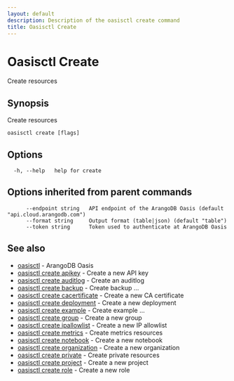 ```yaml
---
layout: default
description: Description of the oasisctl create command
title: Oasisctl Create
---
```

# Oasisctl Create

Create resources

## Synopsis

Create resources

```
oasisctl create [flags]
```

## Options

```
  -h, --help   help for create
```

## Options inherited from parent commands

```
      --endpoint string   API endpoint of the ArangoDB Oasis (default "api.cloud.arangodb.com")
      --format string     Output format (table|json) (default "table")
      --token string      Token used to authenticate at ArangoDB Oasis
```

## See also

* [oasisctl](oasisctl-options.html)	 - ArangoDB Oasis
* [oasisctl create apikey](oasisctl-create-apikey.html)	 - Create a new API key
* [oasisctl create auditlog](oasisctl-create-auditlog.html)	 - Create an auditlog
* [oasisctl create backup](oasisctl-create-backup.html)	 - Create backup ...
* [oasisctl create cacertificate](oasisctl-create-cacertificate.html)	 - Create a new CA certificate
* [oasisctl create deployment](oasisctl-create-deployment.html)	 - Create a new deployment
* [oasisctl create example](oasisctl-create-example.html)	 - Create example ...
* [oasisctl create group](oasisctl-create-group.html)	 - Create a new group
* [oasisctl create ipallowlist](oasisctl-create-ipallowlist.html)	 - Create a new IP allowlist
* [oasisctl create metrics](oasisctl-create-metrics.html)	 - Create metrics resources
* [oasisctl create notebook](oasisctl-create-notebook.html)	 - Create a new notebook
* [oasisctl create organization](oasisctl-create-organization.html)	 - Create a new organization
* [oasisctl create private](oasisctl-create-private.html)	 - Create private resources
* [oasisctl create project](oasisctl-create-project.html)	 - Create a new project
* [oasisctl create role](oasisctl-create-role.html)	 - Create a new role


